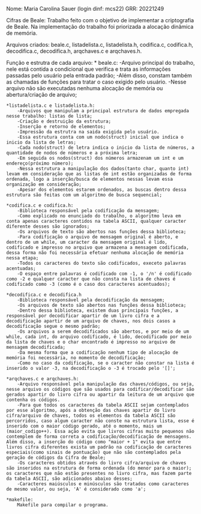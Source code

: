 Nome: Maria Carolina Sauer (login dinf: mcs22)
GRR: 20221249

Cifras de Beale:
Trabalho feito com o objetivo de implementar a criptografia de Beale.
Na implementação do trabalho foi priorizada a alocação dinâmica de memória.

Arquivos criados:
    beale.c, listadelista.c, listadelista.h, codifica.c, codifica.h, decodifica.c, decodifica.h, arqchaves.c e arqchaves.h.

Função e estrutra de cada arquivo:
    * beale.c:
        -Arquivo principal do trabalho, nele está contida a condicional que verifica e trata as informações passadas pelo usuário pela entrada padrão;
        -Além disso, constam também as chamadas de funções para tratar o caso exigido pelo usuário.
        -Nesse arquivo não são executadas nenhuma alocação de memória ou abertura/criação de arquivo;
    
    *listadelista.c e listadelista.h:
        -Arquivos que manipulam a principal estrutura de dados empregada nesse trabalho: listas de lista;
        -Criação e destruição da estrutura;
        -Inserção e retorno de elementos;
        -Impressão da estrutra na saida exigida pelo usuário.
        -Essa estrutura conta com um nodo(struct) inicial que indica o inicio da lista de letras;
        -Cada nodo(struct) de letra indica o inicio da lista de números, a quantidade de nodos de números e a próxima letra;
        -Em seguida os nodos(struct) dos números armazenam um int e um endereço(próximo número);
        -Nessa estrutura a manipulação dos dados(tanto char, quanto int) levam em consideração que as listas de int estão organizadas de forma ordenada, logo a inserção/busca de elementos nessas levam essa organização em consideração;
        -Apesar dos elementos estarem ordenados, as buscas dentro dessa estrutura são feitas com um algoritmo de busca sequencial;

    *codifica.c e codifica.h:
        -Biblioteca responsável pela codificação da mensagem;
        -Como explicado no enunciado do trabalho, o algoritmo leva em conta apenas caracteres contidos na tabela ASCII, qualquer caracter diferente desses são ignorados;
        -Os arquivos de texto são abertos nas funções dessa biblioteca;
        -Para codificação o arquivo de mensagem original é aberto, e dentro de um while, um caracter da mensagem original é lido, codificado e impresso no arquivo que armazena a mensagem codificada, dessa forma não foi necessária efetuar nenhuma alocação de memória nessa etapa;
        -Todos os caracteres do texto são codificados, execeto palavras acentuadas;
        -O espaço entre palavras é codificado com -1, o '/n' é codificado como -2 e qualquer caracter que não consta na lista de chaves é codificado como -3 (como é o caso dos caracteres acentuados);

    *decodifica.c e decodifica.h
        -Biblioteca responsável pela decodificação da mensagem;
        -Os arquivos de texto são abertos nas funções dessa biblioteca;
        -Dentro dessa biblioteca, existem duas principais funções, a responsável por decodificar apartir de um livro cifra e a decodificação apartir de um arquivo de chaves, nos dois casos a decodificação segue o mesmo padrão;
        -Os arquivos a serem decodificados são abertos, e por meio de um while, cada int, do arquivo codificado, é lido, decodificado por meio da lista de chaves e o char encontrado é impresso no arquivo de mensagem decodificada;
        -Da mesma forma que a codificação nenhum tipo de alocação de memória foi necessária, no momento de decodificação;
        -Como no caso da codificação, se o caracter não constar na lista é inserido o valor -3, na decodificação o -3 é trocado pelo '[]';

    *arqchaves.c e arqchaves.h:
        -Arquivo responsável pela manipulação das chaves/códigos, ou seja, nesse arquivo os códigos que são usados para codificar/decodificar são gerados apartir do livro cifra ou apartir da leitura de um arquivo que contenha os códigos.
        -Para que todos os caracteres da tabela ASCII sejam contemplados por esse algoritmo, após a obtenção das chaves apartir do livro cifra/arquivo de chaves, todos os elementos da tabela ASCII são percorridos, caso algum caracter não conste na estrutura lista, esse é inserido com o maior código gerado, até o momento, mais um (maior_codigo++). Essa ação evita que livros cifras muito pequenos não contemplem de forma correta a codificação/decodificação de mensagens. Além disso, a inserção do código como "maior + 1" evita que entre livros cifra diferentes exista um padrão na codificação de caracteres especiais(como sinais de pontuação) que não são contemplados pela geração de códigos da Cifra de Beale;
        -Os caracteres obtidos através do livro cifra/arquivo de chaves são inseridos na estrutura de forma ordenada (do menor para o maior); os caracteres que não estão presentes no livro cifra, mas fazem parte da tabela ASCII, são adicionados abaixo desses;
        -Caracteres maiúsculos e minúsculos são tratados como caracteres de mesmo valor, ou seja, 'A' é considerado como 'a';

    *makefile:
        Makefile para compilar o programa.
